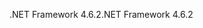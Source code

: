 <span data-ttu-id="9b8c2-101">.NET Framework 4.6.2</span><span class="sxs-lookup"><span data-stu-id="9b8c2-101">.NET Framework 4.6.2</span></span>
